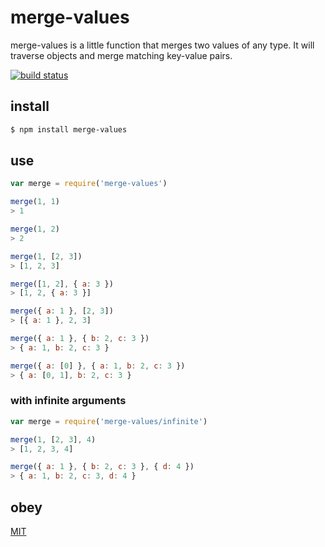 # merge-values

merge-values is a little function that merges two values of any type. It will traverse objects and merge matching key-value pairs.

[![build status](https://travis-ci.org/michaelrhodes/merge-values.svg?branch=master)](https://travis-ci.org/michaelrhodes/merge-values)

## install

```sh
$ npm install merge-values
```

## use

```js
var merge = require('merge-values')

merge(1, 1)
> 1

merge(1, 2)
> 2

merge(1, [2, 3])
> [1, 2, 3]

merge([1, 2], { a: 3 })
> [1, 2, { a: 3 }]

merge({ a: 1 }, [2, 3])
> [{ a: 1 }, 2, 3]

merge({ a: 1 }, { b: 2, c: 3 })
> { a: 1, b: 2, c: 3 }

merge({ a: [0] }, { a: 1, b: 2, c: 3 })
> { a: [0, 1], b: 2, c: 3 }
```

### with infinite arguments

```js
var merge = require('merge-values/infinite')

merge(1, [2, 3], 4)
> [1, 2, 3, 4]

merge({ a: 1 }, { b: 2, c: 3 }, { d: 4 })
> { a: 1, b: 2, c: 3, d: 4 }
```

## obey
[MIT](http://opensource.org/licenses/MIT)
